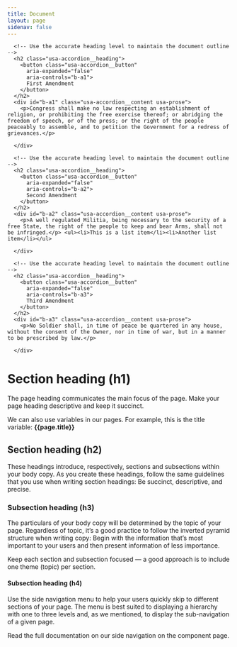 ```yaml
---
title: Document
layout: page
sidenav: false
---
```


<div class="usa-accordion usa-accordion--bordered">
  
      <!-- Use the accurate heading level to maintain the document outline -->
      <h2 class="usa-accordion__heading">
        <button class="usa-accordion__button"
          aria-expanded="false"
          aria-controls="b-a1">
          First Amendment
        </button>
      </h2>
      <div id="b-a1" class="usa-accordion__content usa-prose">
        <p>Congress shall make no law respecting an establishment of religion, or prohibiting the free exercise thereof; or abridging the freedom of speech, or of the press; or the right of the people peaceably to assemble, and to petition the Government for a redress of grievances.</p>

      </div>
  
      <!-- Use the accurate heading level to maintain the document outline -->
      <h2 class="usa-accordion__heading">
        <button class="usa-accordion__button"
          aria-expanded="false"
          aria-controls="b-a2">
          Second Amendment
        </button>
      </h2>
      <div id="b-a2" class="usa-accordion__content usa-prose">
        <p>A well regulated Militia, being necessary to the security of a free State, the right of the people to keep and bear Arms, shall not be infringed.</p> <ul><li>This is a list item</li><li>Another list item</li></ul>

      </div>
  
      <!-- Use the accurate heading level to maintain the document outline -->
      <h2 class="usa-accordion__heading">
        <button class="usa-accordion__button"
          aria-expanded="false"
          aria-controls="b-a3">
          Third Amendment
        </button>
      </h2>
      <div id="b-a3" class="usa-accordion__content usa-prose">
        <p>No Soldier shall, in time of peace be quartered in any house, without the consent of the Owner, nor in time of war, but in a manner to be prescribed by law.</p>

      </div>
  
      
  
</div>




# Section heading (h1)

The page heading communicates the main focus of the page. Make your page heading descriptive and keep it succinct.

We can also use variables in our pages. For example, this is the title variable: **{{page.title}}**

## Section heading (h2)

These headings introduce, respectively, sections and subsections within your body copy. As you create these headings, follow the same guidelines that you use when writing section headings: Be succinct, descriptive, and precise.

### Subsection heading (h3)

The particulars of your body copy will be determined by the topic of your page. Regardless of topic, it’s a good practice to follow the inverted pyramid structure when writing copy: Begin with the information that’s most important to your users and then present information of less importance.

Keep each section and subsection focused — a good approach is to include one theme (topic) per section.

#### Subsection heading (h4)

Use the side navigation menu to help your users quickly skip to different sections of your page. The menu is best suited to displaying a hierarchy with one to three levels and, as we mentioned, to display the sub-navigation of a given page.

Read the full documentation on our side navigation on the component page.
